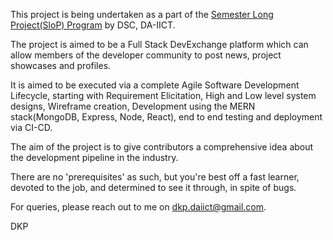 This project is being undertaken as a part of the [Semester Long Project(SloP) Program](http://slop.dscdaiict.in/) by DSC, DA-IICT.

The project is aimed to be a Full Stack DevExchange platform which can allow members of the developer community to post news, project showcases and profiles. 

It is aimed to be executed via a complete Agile Software Development Lifecycle, starting with Requirement Elicitation, High and Low level system designs, Wireframe creation,
Development using the MERN stack(MongoDB, Express, Node, React), end to end testing and deployment via CI-CD. 

The aim of the project is to give contributors a comprehensive idea about the development pipeline in the industry.

There are no 'prerequisites' as such, but you're best off a fast learner, devoted to the job, and determined to see it through, in spite of bugs.

For queries, please reach out to me on dkp.daiict@gmail.com.

DKP
